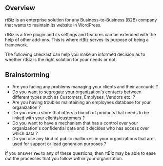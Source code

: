 ## Overview

rtBiz is an enterprise solution for any Business-to-Business (B2B) company that wants to maintain its website in WordPress.

rtBiz is a free plugin and its settings and features can be extended with the help of other add-ons. This is where rtBiz serves its purpose of being a framework.

The following checklist can help you make an informed decision as to whether rtBiz is the right solution for your needs or not.

## Brainstorming

- Are you facing any problems managing your clients and their accounts ?
- Do you want to segregate your organization's contacts between different types such as Customers, Emplyees, Vendors etc. ?
- Are you having troubles maintaining an employees database for your organization ?
- Do you own a store that offers a bunch of products that needs to be linked with your clients/customers ?
- Do you want to have a mechanism that has a control over your organization's confidential data and it decides who has access over which data ?
- Do you use any kind of public mailboxes in your organizations that are used for support or lead generaion purposes ?

If you answer **`Yes`** to any of these questions, then rtBiz may be able to ease out the processes that you follow within your organization.
